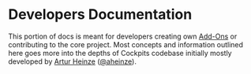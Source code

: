 # Developers Documentation

This portion of docs is meant for developers creating own
[Add-Ons](/guide/addons/) or contributing to the core project. Most concepts and
information outlined here goes more into the depths of Cockpits codebase
initially mostly developed by [Artur Heinze](https://agentejo.com/) ([@aheinze](https://github.com/aheinze)).